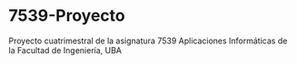 # 7539-Proyecto
Proyecto cuatrimestral de la asignatura 7539 Aplicaciones Informáticas de la Facultad de Ingeniería, UBA

